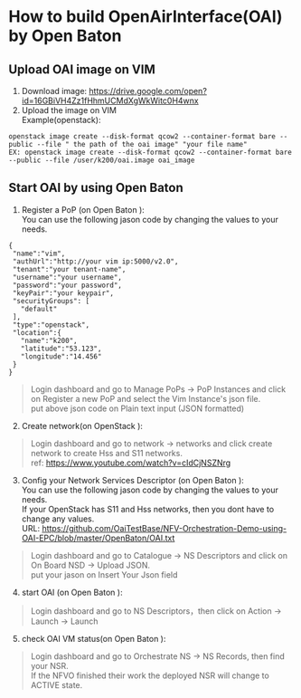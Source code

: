 # How to build OpenAirInterface(OAI) by Open Baton

## Upload OAI image on VIM
1. Download image: https://drive.google.com/open?id=16GBiVH4Zz1fHhmUCMdXgWkWitc0H4wnx
2. Upload the image on VIM <br/> Example(openstack): <br/>
~~~
openstack image create --disk-format qcow2 --container-format bare --public --file " the path of the oai image" "your file name" 
EX: openstack image create --disk-format qcow2 --container-format bare --public --file /user/k200/oai.image oai_image 
~~~
 
## Start OAI by using Open Baton

1. Register a PoP (on Open Baton ):<br/> You can use the following jason code by changing the values to your needs.
 ~~~
 {
  "name":"vim",
  "authUrl":"http://your vim ip:5000/v2.0",
  "tenant":"your tenant-name",
  "username":"your username",
  "password":"your password",
  "keyPair":"your keypair",
  "securityGroups": [
    "default"
  ],
  "type":"openstack",
  "location":{
    "name":"k200",
    "latitude":"53.123",
    "longitude":"14.456"
  }
}
 ~~~
 > Login dashboard and go to Manage PoPs -> PoP Instances and click on Register a new PoP and select the Vim Instance's json file.<br />
 put above json code on Plain text input (JSON formatted)
 
2. Create network(on OpenStack ):
> Login dashboard and go to network -> networks and click create network to create Hss and S11 networks.<br/>
ref: https://www.youtube.com/watch?v=cIdCjNSZNrg

3. Config your Network Services Descriptor (on Open Baton ): <br/> You can use the following jason code by changing the values to your needs.<br/> If your OpenStack has S11 and Hss networks, then you dont have to change any values.<br/>
URL: https://github.com/OaiTestBase/NFV-Orchestration-Demo-using-OAI-EPC/blob/master/OpenBaton/OAI.txt
 > Login dashboard and go to Catalogue -> NS Descriptors and click on On Board NSD -> Upload JSON.<br/>
 put your jason on Insert Your Json field

4. start OAI (on Open Baton ):
>Login dashboard and go to NS Descriptors，then click on Action -> Launch -> Launch

5. check OAI VM status(on Open Baton ):
>Login dashboard  and go to Orchestrate NS -> NS Records, then find your NSR.<br/> If the NFVO finished their work the deployed NSR will change to ACTIVE state.



